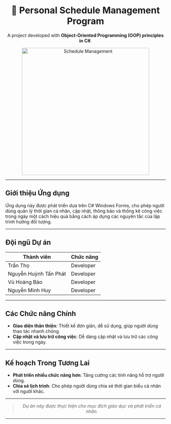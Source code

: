<div align="center">

# 📅 Personal Schedule Management Program

A project developed with **Object-Oriented Programming (OOP) principles in C#**.

<div align="center">
    <img src="https://drive.google.com/file/d/123qQUseYqoLy4o8Bv5do3lP5StmaZTF-/view?usp=sharing" alt="Schedule Management" width="400" height="400">
</div>

</div>

---

## Giới thiệu Ứng dụng

Ứng dụng này được phát triển dựa trên C# Windows Forms, cho phép người dùng quản lý thời gian cá nhân, cập nhật, thông báo và thống kê công việc trong ngày một cách hiệu quả bằng cách áp dụng các nguyên tắc của lập trình hướng đối tượng.

---

## Đội ngũ Dự án

| **Thành viên**          | **Chức năng**              |
|-------------------------|----------------------------|
| Trần Thọ                | Developer                  |
| Nguyễn Huỳnh Tấn Phát   | Developer                  |
| Vũ Hoàng Bảo            | Developer                  |
| Nguyễn Minh Huy         | Developer                  |

---

## Các Chức năng Chính

- **Giao diện thân thiện**: Thiết kế đơn giản, dễ sử dụng, giúp người dùng thao tác nhanh chóng.
- **Cập nhật và lưu trữ công việc**: Dễ dàng cập nhật và lưu trữ các công việc trong ngày.

---

## Kế hoạch Trong Tương Lai

- **Phát triển nhiều chức năng hơn**: Tăng cường các tính năng hỗ trợ người dùng.
- **Chia sẻ lịch trình**: Cho phép người dùng chia sẻ thời gian biểu cá nhân với người khác.

---

<div align="center">

> *Dự án này được thực hiện cho mục đích giáo dục và phát triển cá nhân.*

</div>

---
